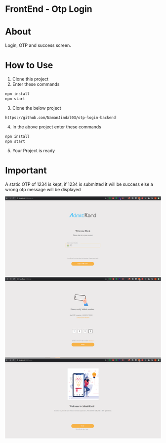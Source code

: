# FrontEnd - Otp Login
# About
Login, OTP and success screen. 

# How to Use
1. Clone this project
2. Enter these commands
```
npm install
npm start
```
3. Clone the below project
```
https://github.com/NamanJindal03/otp-login-backend
```
4. In the above project enter these commands
```
npm install
npm start
```
5. Your Project is ready

# Important
A static OTP of 1234 is kept, if 1234 is submitted it will be success else a wrong otp message will be displayed

![](images/Capture1.PNG)
![](images/Capture2.PNG)
![](images/Capture3.PNG)


